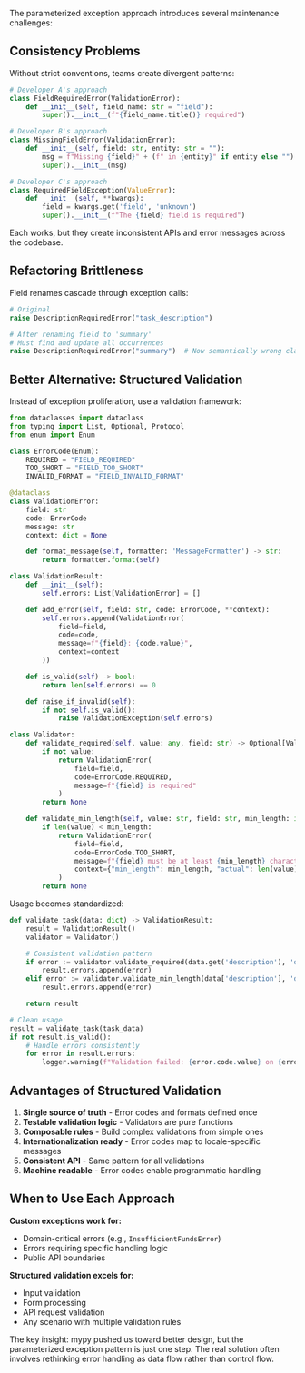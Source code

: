 The parameterized exception approach introduces several maintenance challenges:

## Consistency Problems

Without strict conventions, teams create divergent patterns:

```python
# Developer A's approach
class FieldRequiredError(ValidationError):
    def __init__(self, field_name: str = "field"):
        super().__init__(f"{field_name.title()} required")

# Developer B's approach
class MissingFieldError(ValidationError):
    def __init__(self, field: str, entity: str = ""):
        msg = f"Missing {field}" + (f" in {entity}" if entity else "")
        super().__init__(msg)

# Developer C's approach
class RequiredFieldException(ValueError):
    def __init__(self, **kwargs):
        field = kwargs.get('field', 'unknown')
        super().__init__(f"The {field} field is required")
```

Each works, but they create inconsistent APIs and error messages across the codebase.

## Refactoring Brittleness

Field renames cascade through exception calls:

```python
# Original
raise DescriptionRequiredError("task_description")

# After renaming field to 'summary'
# Must find and update all occurrences
raise DescriptionRequiredError("summary")  # Now semantically wrong class name
```

## Better Alternative: Structured Validation

Instead of exception proliferation, use a validation framework:

```python
from dataclasses import dataclass
from typing import List, Optional, Protocol
from enum import Enum

class ErrorCode(Enum):
    REQUIRED = "FIELD_REQUIRED"
    TOO_SHORT = "FIELD_TOO_SHORT"
    INVALID_FORMAT = "FIELD_INVALID_FORMAT"

@dataclass
class ValidationError:
    field: str
    code: ErrorCode
    message: str
    context: dict = None

    def format_message(self, formatter: 'MessageFormatter') -> str:
        return formatter.format(self)

class ValidationResult:
    def __init__(self):
        self.errors: List[ValidationError] = []

    def add_error(self, field: str, code: ErrorCode, **context):
        self.errors.append(ValidationError(
            field=field,
            code=code,
            message=f"{field}: {code.value}",
            context=context
        ))

    def is_valid(self) -> bool:
        return len(self.errors) == 0

    def raise_if_invalid(self):
        if not self.is_valid():
            raise ValidationException(self.errors)

class Validator:
    def validate_required(self, value: any, field: str) -> Optional[ValidationError]:
        if not value:
            return ValidationError(
                field=field,
                code=ErrorCode.REQUIRED,
                message=f"{field} is required"
            )
        return None

    def validate_min_length(self, value: str, field: str, min_length: int) -> Optional[ValidationError]:
        if len(value) < min_length:
            return ValidationError(
                field=field,
                code=ErrorCode.TOO_SHORT,
                message=f"{field} must be at least {min_length} characters",
                context={"min_length": min_length, "actual": len(value)}
            )
        return None
```

Usage becomes standardized:

```python
def validate_task(data: dict) -> ValidationResult:
    result = ValidationResult()
    validator = Validator()

    # Consistent validation pattern
    if error := validator.validate_required(data.get('description'), 'description'):
        result.errors.append(error)
    elif error := validator.validate_min_length(data['description'], 'description', 10):
        result.errors.append(error)

    return result

# Clean usage
result = validate_task(task_data)
if not result.is_valid():
    # Handle errors consistently
    for error in result.errors:
        logger.warning(f"Validation failed: {error.code.value} on {error.field}")
```

## Advantages of Structured Validation

1. **Single source of truth** - Error codes and formats defined once
2. **Testable validation logic** - Validators are pure functions
3. **Composable rules** - Build complex validations from simple ones
4. **Internationalization ready** - Error codes map to locale-specific messages
5. **Consistent API** - Same pattern for all validations
6. **Machine readable** - Error codes enable programmatic handling

## When to Use Each Approach

**Custom exceptions work for:**
- Domain-critical errors (e.g., `InsufficientFundsError`)
- Errors requiring specific handling logic
- Public API boundaries

**Structured validation excels for:**
- Input validation
- Form processing
- API request validation
- Any scenario with multiple validation rules

The key insight: mypy pushed us toward better design, but the parameterized exception pattern is just one step. The real solution often involves rethinking error handling as data flow rather than control flow.
